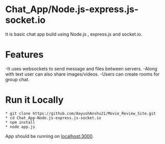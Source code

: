 # Chat_App/Node.js-express.js-socket.io

It is basic chat app build using Node.js , express.js and socket.io.

# Features
-It uses websockets to send message and files between servers.
-Along with text user can also share images/videos.
-Users can create rooms for group chat.

# Run it Locally
```
* git clone https://github.com/AayushAnshu21/Movie_Review_Site.git
* cd Chat_App-Node.js-express.js-socket.io
* npm install
* node app.js
```
App should be running on [localhost:3000](https://http://localhost:3000/).
